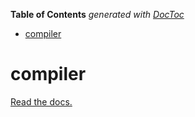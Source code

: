 <!-- START doctoc generated TOC please keep comment here to allow auto update -->
<!-- DON'T EDIT THIS SECTION, INSTEAD RE-RUN doctoc TO UPDATE -->
**Table of Contents**  *generated with [DocToc](https://github.com/thlorenz/doctoc)*

- [compiler](#compiler)

<!-- END doctoc generated TOC please keep comment here to allow auto update -->

# compiler

[Read the docs.](https://godoc.org/github.com/ory-am/common/compiler)